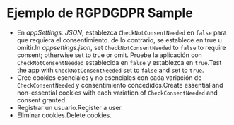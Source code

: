 # <a name="gdpr-sample"></a><span data-ttu-id="559f2-101">Ejemplo de RGPD</span><span class="sxs-lookup"><span data-stu-id="559f2-101">GDPR Sample</span></span>

* <span data-ttu-id="559f2-102">En *appSettings. JSON*, establezca `CheckNotConsentNeeded` en `false` para que requiera el consentimiento. de lo contrario, se establece en true u omitir.</span><span class="sxs-lookup"><span data-stu-id="559f2-102">In *appsettings.json*, set `CheckNotConsentNeeded` to `false` to require consent; otherwise set to true or omit.</span></span> <span data-ttu-id="559f2-103">Pruebe la aplicación con `CheckNotConsentNeeded` establecida en `false` y establezca en `true`.</span><span class="sxs-lookup"><span data-stu-id="559f2-103">Test the app with `CheckNotConsentNeeded` set to `false` and set to `true`.</span></span>
* <span data-ttu-id="559f2-104">Cree cookies esenciales y no esenciales con cada variación de `CheckConsentNeeded` y consentimiento concedidos.</span><span class="sxs-lookup"><span data-stu-id="559f2-104">Create essential and non-essential cookies with each variation of `CheckConsentNeeded` and consent granted.</span></span>
* <span data-ttu-id="559f2-105">Registrar un usuario.</span><span class="sxs-lookup"><span data-stu-id="559f2-105">Register a user.</span></span>
* <span data-ttu-id="559f2-106">Eliminar cookies.</span><span class="sxs-lookup"><span data-stu-id="559f2-106">Delete cookies.</span></span>
